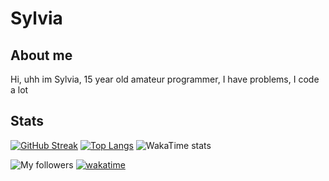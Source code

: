 # Sylvia

## About me
Hi, uhh im Sylvia, 15 year old amateur programmer, I have problems, I code a lot

## Stats
[![GitHub Streak](https://streak-stats.demolab.com/?user=Sylvie-Dev&theme=dark)](https://git.io/streak-stats) 
[![Top Langs](https://github-readme-stats.vercel.app/api/top-langs/?username=Sylvie-Dev&theme=dark)](https://github.com/anuraghazra/github-readme-stats)
![WakaTime stats](https://wakatime.com/@Sylvia)

![My followers](https://img.shields.io/github/followers/Sylvie-dev?style=social)
[![wakatime](https://wakatime.com/badge/user/188587d0-8db1-4e68-9d62-1c1a2c05f96c.svg)](https://wakatime.com/@188587d0-8db1-4e68-9d62-1c1a2c05f96c)
